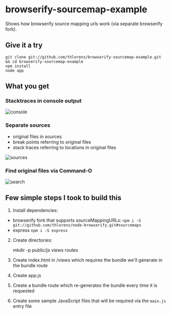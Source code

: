 # browserify-sourcemap-example

Shows how browserify source mapping urls work (via separate browserify fork).

## Give it a try

    git clone git://github.com/thlorenz/browserify-sourcemap-example.git && cd browserify-sourcemap-example
    npm install
    node app

## What you get

### Stacktraces in console output

![console](https://raw.github.com/thlorenz/browserify-sourcemap-example/master/assets/devtools-console.png)

### Separate sources

- original files in sources
- break points referring to original files
- stack traces referring to locations in original files


![sources](https://raw.github.com/thlorenz/browserify-sourcemap-example/master/assets/devtools-sources.png)

### Find original files via Command-O


![search](https://raw.github.com/thlorenz/browserify-sourcemap-example/master/assets/devtools-search.png)

## Few simple steps I took to build this

1. Install dependencies:
  
  - browserify fork that supports sourceMappingURLs: `npm i -S git://github.com/thlorenz/node-browserify.git#sourcemaps`
  - express `npm i -S express`

2. Create directories: 

   mkdir -p public/js views routes

3. Create index.html in /views which requires the bundle we'll generate in the bundle route
4. Create app.js 
5. Create a bundle route which re-generates the bundle every time it is requested
6. Create some sample JavaScript files that will be required via the `main.js` entry file
